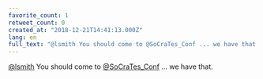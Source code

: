 ```yaml
---
favorite_count: 1
retweet_count: 0
created_at: "2018-12-21T14:41:13.000Z"
lang: en
full_text: "@lsmith You should come to @SoCraTes_Conf ... we have that."
---
```


[@lsmith](https://twitter.com/lsmith) You should come to
[@SoCraTes_Conf](https://twitter.com/SoCraTes_Conf) ... we have that.

